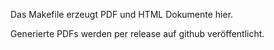 Das Makefile erzeugt PDF und HTML Dokumente hier.

Generierte PDFs werden per release auf github veröffentlicht.
